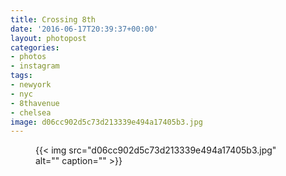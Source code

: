 ```yaml
---
title: Crossing 8th
date: '2016-06-17T20:39:37+00:00'
layout: photopost
categories:
- photos
- instagram
tags:
- newyork
- nyc
- 8thavenue
- chelsea
image: d06cc902d5c73d213339e494a17405b3.jpg
---
```


<figure class="photo photo--square">
  {{< img src="d06cc902d5c73d213339e494a17405b3.jpg" alt="" caption="" >}}

</figure>




